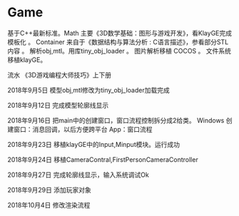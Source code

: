 # Game
基于C++最新标准。Math 主要《3D数学基础：图形与游戏开发》，看KlayGE完成模板化  。
Container 来自于《数据结构与算法分析 : C语言描述》，参看部分STL内容  。
解析obj,mtl。用库tiny_obj_loader 。
图片解析移植 COCOS 。
文件系统移植klayGE。

流水
《3D游戏编程大师技巧》上下册

2018年9月5日
模型obj,mtl修改为tiny_obj_loader加载完成

2018年9月12日
完成模型轮廓线显示

2018年9月16日
把main中的创建窗口，窗口流程控制拆分成2给类。
Windows
创建窗口：消息回调，以后方便跨平台
App：窗口流程

2018年9月23日
移植klayGE中的Input,Minput模块。运行成功

2018年9月24日
移植CameraContral,FirstPersonCameraController

2018年9月27日
完成轮廓线显示，输入系统调试Ok

2018年9月29日
添加玩家对象

2018年10月4日
修改渲染流程
